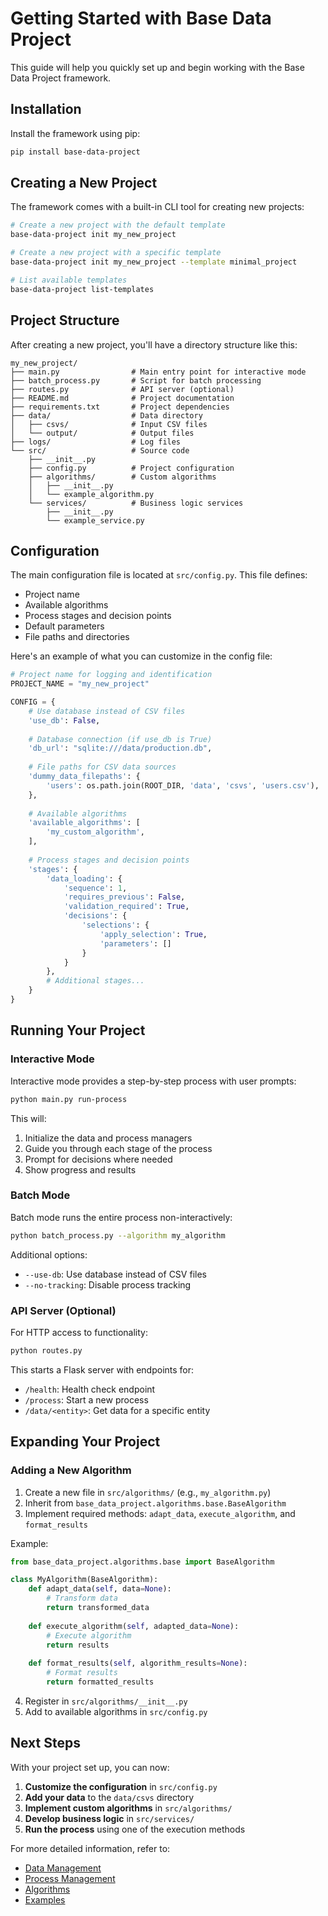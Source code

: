 # Getting Started with Base Data Project

This guide will help you quickly set up and begin working with the Base Data Project framework.

## Installation

Install the framework using pip:

```bash
pip install base-data-project
```

## Creating a New Project

The framework comes with a built-in CLI tool for creating new projects:

```bash
# Create a new project with the default template
base-data-project init my_new_project

# Create a new project with a specific template
base-data-project init my_new_project --template minimal_project

# List available templates
base-data-project list-templates
```

## Project Structure

After creating a new project, you'll have a directory structure like this:

```
my_new_project/
├── main.py                # Main entry point for interactive mode
├── batch_process.py       # Script for batch processing
├── routes.py              # API server (optional)
├── README.md              # Project documentation
├── requirements.txt       # Project dependencies
├── data/                  # Data directory
│   ├── csvs/              # Input CSV files
│   └── output/            # Output files
├── logs/                  # Log files
└── src/                   # Source code
    ├── __init__.py
    ├── config.py          # Project configuration
    ├── algorithms/        # Custom algorithms
    │   ├── __init__.py
    │   └── example_algorithm.py
    └── services/          # Business logic services
        ├── __init__.py
        └── example_service.py
```

## Configuration

The main configuration file is located at `src/config.py`. This file defines:

- Project name
- Available algorithms
- Process stages and decision points
- Default parameters
- File paths and directories

Here's an example of what you can customize in the config file:

```python
# Project name for logging and identification
PROJECT_NAME = "my_new_project"

CONFIG = {
    # Use database instead of CSV files
    'use_db': False,
    
    # Database connection (if use_db is True)
    'db_url': "sqlite:///data/production.db",
    
    # File paths for CSV data sources
    'dummy_data_filepaths': {
        'users': os.path.join(ROOT_DIR, 'data', 'csvs', 'users.csv'),
    },
    
    # Available algorithms
    'available_algorithms': [
        'my_custom_algorithm',
    ],
    
    # Process stages and decision points
    'stages': {
        'data_loading': {
            'sequence': 1,
            'requires_previous': False,
            'validation_required': True,
            'decisions': {
                'selections': {
                    'apply_selection': True,
                    'parameters': []
                }
            }
        },
        # Additional stages...
    }
}
```

## Running Your Project

### Interactive Mode

Interactive mode provides a step-by-step process with user prompts:

```bash
python main.py run-process
```

This will:
1. Initialize the data and process managers
2. Guide you through each stage of the process
3. Prompt for decisions where needed
4. Show progress and results

### Batch Mode

Batch mode runs the entire process non-interactively:

```bash
python batch_process.py --algorithm my_algorithm
```

Additional options:
- `--use-db`: Use database instead of CSV files
- `--no-tracking`: Disable process tracking

### API Server (Optional)

For HTTP access to functionality:

```bash
python routes.py
```

This starts a Flask server with endpoints for:
- `/health`: Health check endpoint
- `/process`: Start a new process
- `/data/<entity>`: Get data for a specific entity

## Expanding Your Project

### Adding a New Algorithm

1. Create a new file in `src/algorithms/` (e.g., `my_algorithm.py`)
2. Inherit from `base_data_project.algorithms.base.BaseAlgorithm`
3. Implement required methods: `adapt_data`, `execute_algorithm`, and `format_results`

Example:

```python
from base_data_project.algorithms.base import BaseAlgorithm

class MyAlgorithm(BaseAlgorithm):
    def adapt_data(self, data=None):
        # Transform data
        return transformed_data
        
    def execute_algorithm(self, adapted_data=None):
        # Execute algorithm
        return results
        
    def format_results(self, algorithm_results=None):
        # Format results
        return formatted_results
```

4. Register in `src/algorithms/__init__.py`
5. Add to available algorithms in `src/config.py`

## Next Steps

With your project set up, you can now:

1. **Customize the configuration** in `src/config.py`
2. **Add your data** to the `data/csvs` directory
3. **Implement custom algorithms** in `src/algorithms/`
4. **Develop business logic** in `src/services/`
5. **Run the process** using one of the execution methods

For more detailed information, refer to:
- [Data Management](data_management.md)
- [Process Management](process_management.md)
- [Algorithms](algorithms.md)
- [Examples](examples.md)
